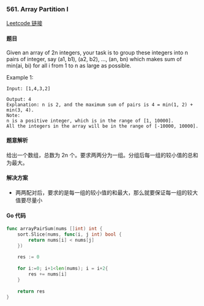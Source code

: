 ### 561. Array Partition I

[Leetcode 链接](https://leetcode.com/problems/array-partition-i/description/) 
#### 题目
Given an array of 2n integers, your task is to group these integers into n pairs of integer, say (a1, b1), (a2, b2), ..., (an, bn) which makes sum of min(ai, bi) for all i from 1 to n as large as possible.

Example 1:
```
Input: [1,4,3,2]

Output: 4
Explanation: n is 2, and the maximum sum of pairs is 4 = min(1, 2) + min(3, 4).
Note:
n is a positive integer, which is in the range of [1, 10000].
All the integers in the array will be in the range of [-10000, 10000].
```

#### 题意解析

给出一个数组，总数为 2n 个。要求两两分为一组。分组后每一组的较小值的总和为最大。

#### 解决方案

- 两两配对后，要求的是每一组的较小值的和最大，那么就要保证每一组的较大值要尽量小


#### Go 代码
``` go
func arrayPairSum(nums []int) int {
    sort.Slice(nums, func(i, j int) bool {
		return nums[i] < nums[j]
	})
    
    res := 0
    
    for i:=0; i+1<len(nums); i = i+2{
        res += nums[i]
    }
    
    return res
}
```
